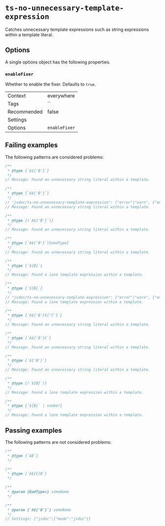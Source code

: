 <a name="user-content-ts-no-unnecessary-template-expression"></a>
<a name="ts-no-unnecessary-template-expression"></a>
# <code>ts-no-unnecessary-template-expression</code>

Catches unnecessary template expressions such as string expressions within
a template literal.

<a name="user-content-ts-no-unnecessary-template-expression-options"></a>
<a name="ts-no-unnecessary-template-expression-options"></a>
## Options

A single options object has the following properties.

<a name="user-content-ts-no-unnecessary-template-expression-options-enablefixer"></a>
<a name="ts-no-unnecessary-template-expression-options-enablefixer"></a>
### <code>enableFixer</code>

Whether to enable the fixer. Defaults to `true`.


|||
|---|---|
|Context|everywhere|
|Tags|``|
|Recommended|false|
|Settings||
|Options|`enableFixer`|

<a name="user-content-ts-no-unnecessary-template-expression-failing-examples"></a>
<a name="ts-no-unnecessary-template-expression-failing-examples"></a>
## Failing examples

The following patterns are considered problems:

````ts
/**
 * @type {`A${'B'}`}
 */
// Message: Found an unnecessary string literal within a template.

/**
 * @type {`A${'B'}`}
 */
// "jsdoc/ts-no-unnecessary-template-expression": ["error"|"warn", {"enableFixer":false}]
// Message: Found an unnecessary string literal within a template.

/**
 * @type {(`A${'B'}`)}
 */
// Message: Found an unnecessary string literal within a template.

/**
 * @type {`A${'B'}`|SomeType}
 */
// Message: Found an unnecessary string literal within a template.

/**
 * @type {`${B}`}
 */
// Message: Found a lone template expression within a template.

/**
 * @type {`${B}`}
 */
// "jsdoc/ts-no-unnecessary-template-expression": ["error"|"warn", {"enableFixer":false}]
// Message: Found a lone template expression within a template.

/**
 * @type {`A${'B'}${'C'}`}
 */
// Message: Found an unnecessary string literal within a template.

/**
 * @type {`A${'B'}C`}
 */
// Message: Found an unnecessary string literal within a template.

/**
 * @type {`${'B'}`}
 */
// Message: Found an unnecessary string literal within a template.

/**
 * @type {(`${B}`)}
 */
// Message: Found a lone template expression within a template.

/**
 * @type {`${B}` | number}
 */
// Message: Found a lone template expression within a template.
````



<a name="user-content-ts-no-unnecessary-template-expression-passing-examples"></a>
<a name="ts-no-unnecessary-template-expression-passing-examples"></a>
## Passing examples

The following patterns are not considered problems:

````ts
/**
 * @type {`AB`}
 */

/**
 * @type {`A${C}B`}
 */

/**
 * @param {BadType<} someName
 */

/**
 * @param {`A${'B'}`} someName
 */
// Settings: {"jsdoc":{"mode":"jsdoc"}}
````

